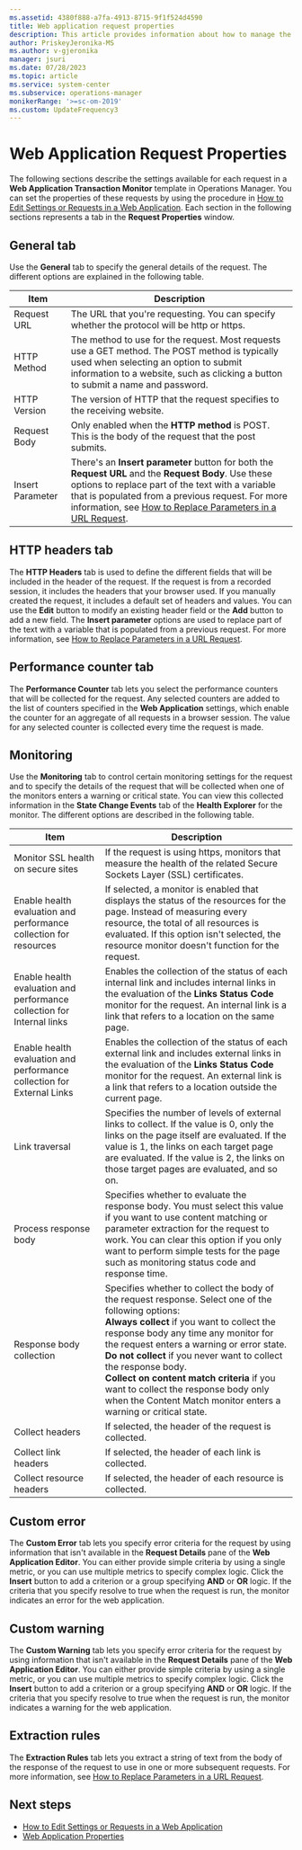 ```yaml
---
ms.assetid: 4380f888-a7fa-4913-8715-9f1f524d4590
title: Web application request properties
description: This article provides information about how to manage the web application requests properties in Operations Manager.
author: PriskeyJeronika-MS
ms.author: v-gjeronika
manager: jsuri
ms.date: 07/28/2023
ms.topic: article
ms.service: system-center
ms.subservice: operations-manager
monikerRange: '>=sc-om-2019'
ms.custom: UpdateFrequency3
---
```


# Web Application Request Properties

The following sections describe the settings available for each request in a **Web Application Transaction Monitor** template in Operations Manager. You can set the properties of these requests by using the procedure in [How to Edit Settings or Requests in a Web Application](edit-web-application-settings.md). Each section in the following sections represents a tab in the **Request Properties** window.

## General tab

Use the **General** tab to specify the general details of the request. The different options are explained in the following table.

| **Item** | **Description** |
| --- | --- |
| Request URL | The URL that you're requesting. You can specify whether the protocol will be http or https. |
| HTTP Method | The method to use for the request. Most requests use a GET method. The POST method is typically used when selecting an option to submit information to a website, such as clicking a button to submit a name and password. |
| HTTP Version | The version of HTTP that the request specifies to the receiving website. |
| Request Body | Only enabled when the **HTTP method** is POST. This is the body of the request that the post submits. |
| Insert Parameter | There's an **Insert parameter** button for both the **Request URL**  and the **Request Body**. Use these options to replace part of the text with a variable that is populated from a previous request. For more information, see [How to Replace Parameters in a URL Request](/previous-versions/system-center/system-center-2012-R2/hh457573%28v%3dsc.12%29). |

## HTTP headers tab

The **HTTP Headers** tab is used to define the different fields that will be included in the header of the request. If the request is from a recorded session, it includes the headers that your browser used. If you manually created the request, it includes a default set of headers and values. You can use the  **Edit**  button to modify an existing header field or the **Add** button to add a new field. The **Insert parameter** options are used to replace part of the text with a variable that is populated from a previous request. For more information, see [How to Replace Parameters in a URL Request](/previous-versions/system-center/system-center-2012-R2/hh457573%28v%3dsc.12%29).

## Performance counter tab

The **Performance Counter** tab lets you select the performance counters that will be collected for the request. Any selected counters are added to the list of counters specified in the **Web Application** settings, which enable the counter for an aggregate of all requests in a browser session. The value for any selected counter is collected every time the request is made.

## Monitoring

Use the **Monitoring** tab to control certain monitoring settings for the request and to specify the details of the request that will be collected when one of the monitors enters a warning or critical state. You can view this collected information in the **State Change Events** tab of the **Health Explorer** for the monitor. The different options are described in the following table.

| **Item** | **Description** |
| --- | --- |
| Monitor SSL health on secure sites | If the request is using https, monitors that measure the health of the related Secure Sockets Layer (SSL) certificates. |
| Enable health evaluation and performance collection for resources | If selected, a monitor is enabled that displays the status of the resources for the page. Instead of measuring every resource, the total of all resources is evaluated. If this option isn't selected, the resource monitor doesn't function for the request. |
| Enable health evaluation and performance collection for Internal links | Enables the collection of the status of each internal link and includes internal links in the evaluation of the **Links Status Code** monitor for the request. An internal link is a link that refers to a location on the same page. |
| Enable health evaluation and performance collection for External Links | Enables the collection of the status of each external link and includes external links in the evaluation of the **Links Status Code** monitor for the request. An external link is a link that refers to a location outside the current page. |
| Link traversal | Specifies the number of levels of external links to collect. If the value is 0, only the links on the page itself are evaluated. If the value is 1, the links on each target page are evaluated. If the value is 2, the links on those target pages are evaluated, and so on. |
| Process response body | Specifies whether to evaluate the response body. You must select this value if you want to use content matching or parameter extraction for the request to work. You can clear this option if you only want to perform simple tests for the page such as monitoring status code and response time. |
| Response body collection | Specifies whether to collect the body of the request response. Select one of the following options:<br>**Always collect** if you want to collect the response body any time any monitor for the request enters a warning or error state.<br>**Do not collect** if you never want to collect the response body.<br>**Collect on content match criteria** if you want to collect the response body only when the Content Match monitor enters a warning or critical state.|
| Collect headers | If selected, the header of the request is collected. |
| Collect link headers | If selected, the header of each link is collected. |
| Collect resource headers | If selected, the header of each resource is collected. |

## Custom error

The **Custom Error** tab lets you specify error criteria for the request by using information that isn't available in the **Request Details** pane of the **Web Application Editor**. You can either provide simple criteria by using a single metric, or you can use multiple metrics to specify complex logic. Click the **Insert** button to add a criterion or a group specifying **AND** or **OR** logic. If the criteria that you specify resolve to true when the request is run, the monitor indicates an error for the web application.

## Custom warning

The **Custom Warning** tab lets you specify error criteria for the request by using information that isn't available in the **Request Details** pane of the **Web Application Editor**. You can either provide simple criteria by using a single metric, or you can use multiple metrics to specify complex logic. Click the **Insert** button to add a criterion or a group specifying **AND** or **OR** logic. If the criteria that you specify resolve to true when the request is run, the monitor indicates a warning for the web application.

## Extraction rules

The **Extraction Rules** tab lets you extract a string of text from the body of the response of the request to use in one or more subsequent requests. For more information, see [How to Replace Parameters in a URL Request](/previous-versions/system-center/system-center-2012-R2/hh457573%28v%3dsc.12%29).

## Next steps

- [How to Edit Settings or Requests in a Web Application](edit-web-application-settings.md)
- [Web Application Properties](web-application-properties.md)
